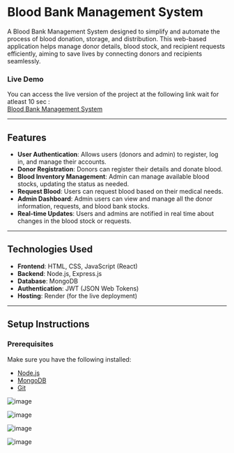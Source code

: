 # Blood Bank Management System

A Blood Bank Management System designed to simplify and automate the process of blood donation, storage, and distribution. This web-based application helps manage donor details, blood stock, and recipient requests efficiently, aiming to save lives by connecting donors and recipients seamlessly.

### Live Demo

You can access the live version of the project at the following link wait for atleast 10 sec :  
[Blood Bank Management System](https://lifesaver-n0jt.onrender.com/login)

---

## Features

- **User Authentication**: Allows users (donors and admin) to register, log in, and manage their accounts.
- **Donor Registration**: Donors can register their details and donate blood.
- **Blood Inventory Management**: Admin can manage available blood stocks, updating the status as needed.
- **Request Blood**: Users can request blood based on their medical needs.
- **Admin Dashboard**: Admin users can view and manage all the donor information, requests, and blood bank stocks.
- **Real-time Updates**: Users and admins are notified in real time about changes in the blood stock or requests.

---

## Technologies Used

- **Frontend**: HTML, CSS, JavaScript (React)
- **Backend**: Node.js, Express.js
- **Database**: MongoDB
- **Authentication**: JWT (JSON Web Tokens)
- **Hosting**: Render (for the live deployment)

---

## Setup Instructions

### Prerequisites

Make sure you have the following installed:

- [Node.js](https://nodejs.org/)
- [MongoDB](https://www.mongodb.com/)
- [Git](https://git-scm.com/)


![image](https://github.com/user-attachments/assets/3f58bf82-1492-41ca-81bf-cba61fc4e0e3)

![image](https://github.com/user-attachments/assets/cf1306e9-6714-4dd4-87e6-aaec1228f6dc)

![image](https://github.com/user-attachments/assets/bf5a182b-8920-4fd9-aeb3-562a16f11ba4)

![image](https://github.com/user-attachments/assets/75da8d71-08a1-461b-87e8-4dff06546a95)





  
  
  
